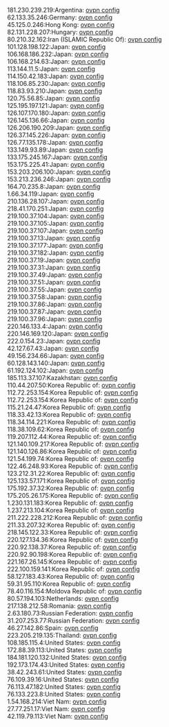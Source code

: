181.230.239.219:Argentina: [ovpn config](vpn/181_230_239_219.ovpn)  
62.133.35.246:Germany: [ovpn config](vpn/62_133_35_246.ovpn)  
45.125.0.246:Hong Kong: [ovpn config](vpn/45_125_0_246.ovpn)  
82.131.228.207:Hungary: [ovpn config](vpn/82_131_228_207.ovpn)  
80.210.32.162:Iran (ISLAMIC Republic Of): [ovpn config](vpn/80_210_32_162.ovpn)  
101.128.198.122:Japan: [ovpn config](vpn/101_128_198_122.ovpn)  
106.168.186.232:Japan: [ovpn config](vpn/106_168_186_232.ovpn)  
106.168.214.63:Japan: [ovpn config](vpn/106_168_214_63.ovpn)  
113.144.11.5:Japan: [ovpn config](vpn/113_144_11_5.ovpn)  
114.150.42.183:Japan: [ovpn config](vpn/114_150_42_183.ovpn)  
118.106.85.230:Japan: [ovpn config](vpn/118_106_85_230.ovpn)  
118.83.93.210:Japan: [ovpn config](vpn/118_83_93_210.ovpn)  
120.75.56.85:Japan: [ovpn config](vpn/120_75_56_85.ovpn)  
125.195.197.121:Japan: [ovpn config](vpn/125_195_197_121.ovpn)  
126.107.170.180:Japan: [ovpn config](vpn/126_107_170_180.ovpn)  
126.145.136.66:Japan: [ovpn config](vpn/126_145_136_66.ovpn)  
126.206.190.209:Japan: [ovpn config](vpn/126_206_190_209.ovpn)  
126.37.145.226:Japan: [ovpn config](vpn/126_37_145_226.ovpn)  
126.77.135.178:Japan: [ovpn config](vpn/126_77_135_178.ovpn)  
133.149.93.89:Japan: [ovpn config](vpn/133_149_93_89.ovpn)  
133.175.245.167:Japan: [ovpn config](vpn/133_175_245_167.ovpn)  
153.175.225.41:Japan: [ovpn config](vpn/153_175_225_41.ovpn)  
153.203.206.100:Japan: [ovpn config](vpn/153_203_206_100.ovpn)  
153.213.236.246:Japan: [ovpn config](vpn/153_213_236_246.ovpn)  
164.70.235.8:Japan: [ovpn config](vpn/164_70_235_8.ovpn)  
1.66.34.119:Japan: [ovpn config](vpn/1_66_34_119.ovpn)  
210.136.28.107:Japan: [ovpn config](vpn/210_136_28_107.ovpn)  
218.41.170.251:Japan: [ovpn config](vpn/218_41_170_251.ovpn)  
219.100.37.104:Japan: [ovpn config](vpn/219_100_37_104.ovpn)  
219.100.37.105:Japan: [ovpn config](vpn/219_100_37_105.ovpn)  
219.100.37.107:Japan: [ovpn config](vpn/219_100_37_107.ovpn)  
219.100.37.13:Japan: [ovpn config](vpn/219_100_37_13.ovpn)  
219.100.37.177:Japan: [ovpn config](vpn/219_100_37_177.ovpn)  
219.100.37.182:Japan: [ovpn config](vpn/219_100_37_182.ovpn)  
219.100.37.19:Japan: [ovpn config](vpn/219_100_37_19.ovpn)  
219.100.37.31:Japan: [ovpn config](vpn/219_100_37_31.ovpn)  
219.100.37.49:Japan: [ovpn config](vpn/219_100_37_49.ovpn)  
219.100.37.51:Japan: [ovpn config](vpn/219_100_37_51.ovpn)  
219.100.37.55:Japan: [ovpn config](vpn/219_100_37_55.ovpn)  
219.100.37.58:Japan: [ovpn config](vpn/219_100_37_58.ovpn)  
219.100.37.86:Japan: [ovpn config](vpn/219_100_37_86.ovpn)  
219.100.37.87:Japan: [ovpn config](vpn/219_100_37_87.ovpn)  
219.100.37.96:Japan: [ovpn config](vpn/219_100_37_96.ovpn)  
220.146.133.4:Japan: [ovpn config](vpn/220_146_133_4.ovpn)  
220.146.169.120:Japan: [ovpn config](vpn/220_146_169_120.ovpn)  
222.0.154.23:Japan: [ovpn config](vpn/222_0_154_23.ovpn)  
42.127.67.43:Japan: [ovpn config](vpn/42_127_67_43.ovpn)  
49.156.234.66:Japan: [ovpn config](vpn/49_156_234_66.ovpn)  
60.128.143.140:Japan: [ovpn config](vpn/60_128_143_140.ovpn)  
61.192.124.102:Japan: [ovpn config](vpn/61_192_124_102.ovpn)  
185.113.37.107:Kazakhstan: [ovpn config](vpn/185_113_37_107.ovpn)  
110.44.207.50:Korea Republic of: [ovpn config](vpn/110_44_207_50.ovpn)  
112.72.253.154:Korea Republic of: [ovpn config](vpn/112_72_253_154.ovpn)  
112.72.253.154:Korea Republic of: [ovpn config](vpn/112_72_253_154.ovpn)  
115.21.24.47:Korea Republic of: [ovpn config](vpn/115_21_24_47.ovpn)  
118.33.42.13:Korea Republic of: [ovpn config](vpn/118_33_42_13.ovpn)  
118.34.114.221:Korea Republic of: [ovpn config](vpn/118_34_114_221.ovpn)  
118.38.109.62:Korea Republic of: [ovpn config](vpn/118_38_109_62.ovpn)  
119.207.112.44:Korea Republic of: [ovpn config](vpn/119_207_112_44.ovpn)  
121.140.109.217:Korea Republic of: [ovpn config](vpn/121_140_109_217.ovpn)  
121.140.126.86:Korea Republic of: [ovpn config](vpn/121_140_126_86.ovpn)  
121.54.199.74:Korea Republic of: [ovpn config](vpn/121_54_199_74.ovpn)  
122.46.248.93:Korea Republic of: [ovpn config](vpn/122_46_248_93.ovpn)  
123.212.31.22:Korea Republic of: [ovpn config](vpn/123_212_31_22.ovpn)  
125.133.57.171:Korea Republic of: [ovpn config](vpn/125_133_57_171.ovpn)  
175.192.37.32:Korea Republic of: [ovpn config](vpn/175_192_37_32.ovpn)  
175.205.26.175:Korea Republic of: [ovpn config](vpn/175_205_26_175.ovpn)  
1.230.131.183:Korea Republic of: [ovpn config](vpn/1_230_131_183.ovpn)  
1.237.213.104:Korea Republic of: [ovpn config](vpn/1_237_213_104.ovpn)  
211.222.228.212:Korea Republic of: [ovpn config](vpn/211_222_228_212.ovpn)  
211.33.207.32:Korea Republic of: [ovpn config](vpn/211_33_207_32.ovpn)  
218.145.122.33:Korea Republic of: [ovpn config](vpn/218_145_122_33.ovpn)  
220.127.134.36:Korea Republic of: [ovpn config](vpn/220_127_134_36.ovpn)  
220.92.138.37:Korea Republic of: [ovpn config](vpn/220_92_138_37.ovpn)  
220.92.90.198:Korea Republic of: [ovpn config](vpn/220_92_90_198.ovpn)  
221.167.26.145:Korea Republic of: [ovpn config](vpn/221_167_26_145.ovpn)  
222.100.159.141:Korea Republic of: [ovpn config](vpn/222_100_159_141.ovpn)  
58.127.183.43:Korea Republic of: [ovpn config](vpn/58_127_183_43.ovpn)  
59.31.95.110:Korea Republic of: [ovpn config](vpn/59_31_95_110.ovpn)  
78.40.116.154:Moldova Republic of: [ovpn config](vpn/78_40_116_154.ovpn)  
80.57.194.103:Netherlands: [ovpn config](vpn/80_57_194_103.ovpn)  
217.138.212.58:Romania: [ovpn config](vpn/217_138_212_58.ovpn)  
2.63.180.73:Russian Federation: [ovpn config](vpn/2_63_180_73.ovpn)  
31.207.253.77:Russian Federation: [ovpn config](vpn/31_207_253_77.ovpn)  
46.27.142.86:Spain: [ovpn config](vpn/46_27_142_86.ovpn)  
223.205.219.135:Thailand: [ovpn config](vpn/223_205_219_135.ovpn)  
108.185.115.4:United States: [ovpn config](vpn/108_185_115_4.ovpn)  
172.88.39.113:United States: [ovpn config](vpn/172_88_39_113.ovpn)  
184.181.120.132:United States: [ovpn config](vpn/184_181_120_132.ovpn)  
192.173.174.43:United States: [ovpn config](vpn/192_173_174_43.ovpn)  
38.42.243.61:United States: [ovpn config](vpn/38_42_243_61.ovpn)  
76.109.39.16:United States: [ovpn config](vpn/76_109_39_16.ovpn)  
76.113.47.182:United States: [ovpn config](vpn/76_113_47_182.ovpn)  
76.133.223.8:United States: [ovpn config](vpn/76_133_223_8.ovpn)  
1.54.168.214:Viet Nam: [ovpn config](vpn/1_54_168_214.ovpn)  
27.77.251.17:Viet Nam: [ovpn config](vpn/27_77_251_17.ovpn)  
42.119.79.113:Viet Nam: [ovpn config](vpn/42_119_79_113.ovpn)  
